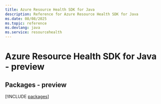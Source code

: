 ```yaml
---
title: Azure Resource Health SDK for Java
description: Reference for Azure Resource Health SDK for Java
ms.date: 08/08/2025
ms.topic: reference
ms.devlang: java
ms.service: resourcehealth
---
```

# Azure Resource Health SDK for Java - preview
## Packages - preview
[!INCLUDE [packages](resource-health-index.md)]